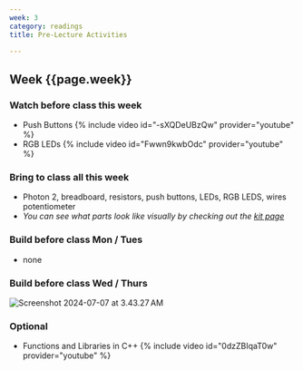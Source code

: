 ```yaml
---
week: 3
category: readings
title: Pre-Lecture Activities

---
```


## Week {{page.week}}

### Watch before class this week

* Push Buttons
  {% include video id="-sXQDeUBzQw" provider="youtube" %}
* RGB LEDs
  {% include video id="Fwwn9kwbOdc" provider="youtube" %}

### Bring to class all this week

- Photon 2, breadboard, resistors, push buttons, LEDs, RGB LEDS, wires potentiometer
- *You can see what parts look like visually by checking out the [kit page](https://reparke.github.io/ITP348-Physical-Computing/kit)*

### Build before class Mon / Tues 

- none

### Build before class Wed / Thurs 

<img src="week03.assets/Screenshot 2024-07-07 at 3.43.27 AM.png" alt="Screenshot 2024-07-07 at 3.43.27 AM" />

### Optional

* Functions and Libraries in C++
  {% include video id="0dzZBIqaT0w" provider="youtube" %}